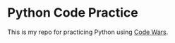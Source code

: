 # Python Code Practice

This is my repo for practicing Python using [Code Wars](http://www.codewars.com).
